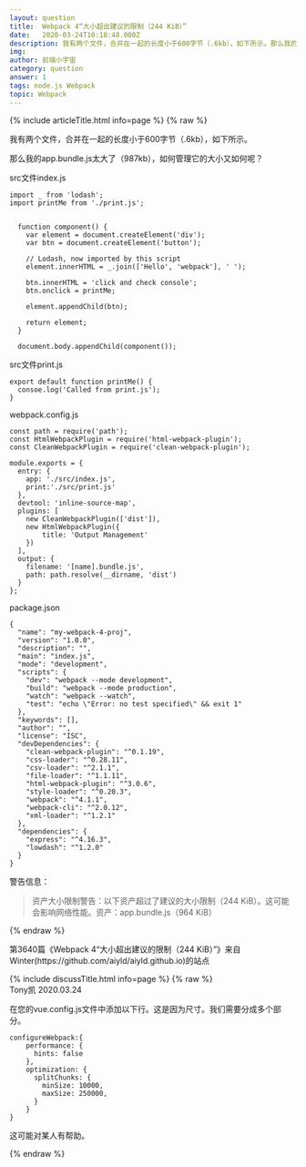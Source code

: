 ```yaml
---
layout: question
title:  Webpack 4“大小超出建议的限制（244 KiB）”
date:   2020-03-24T10:18:48.000Z
description: 我有两个文件，合并在一起的长度小于600字节（.6kb），如下所示。那么我的app.bundle.js太大了（987kb），如何管理它的大小又如何呢？...
img: 
author: 前端小宇宙
category: question
answer: 1
tags: node.js Webpack
topic: Webpack
---
```

<div class="article-root">
  <div class="article">
    {% include articleTitle.html info=page %}
    {% raw %}
    <div class="article-content"><p><font style="vertical-align: inherit;"><font style="vertical-align: inherit;">我有两个文件，合并在一起的长度小于600字节（.6kb），如下所示。</font></font></p>

<p><font style="vertical-align: inherit;"><font style="vertical-align: inherit;">那么我的app.bundle.js太大了（987kb），如何管理它的大小又如何呢？</font></font></p>

<p><font style="vertical-align: inherit;"><font style="vertical-align: inherit;">src文件index.js</font></font></p>

<pre><code>import _ from 'lodash';<font></font>
import printMe from './print.js';<font></font>
<font></font>
<font></font>
  function component() {<font></font>
    var element = document.createElement('div');<font></font>
    var btn = document.createElement('button');<font></font>
<font></font>
    // Lodash, now imported by this script<font></font>
    element.innerHTML = _.join(['Hello', 'webpack'], ' ');<font></font>
<font></font>
    btn.innerHTML = 'click and check console';<font></font>
    btn.onclick = printMe;<font></font>
<font></font>
    element.appendChild(btn);<font></font>
<font></font>
    return element;<font></font>
  }<font></font>
<font></font>
  document.body.appendChild(component());<font></font>
</code></pre>

<p><font style="vertical-align: inherit;"><font style="vertical-align: inherit;">src文件print.js</font></font></p>

<pre><code>export default function printMe() {<font></font>
  consoe.log('Called from print.js');<font></font>
}<font></font>
</code></pre>

<p><font style="vertical-align: inherit;"><font style="vertical-align: inherit;">webpack.config.js</font></font></p>

<pre><code>const path = require('path');<font></font>
const HtmlWebpackPlugin = require('html-webpack-plugin');<font></font>
const CleanWebpackPlugin = require('clean-webpack-plugin');<font></font>
<font></font>
module.exports = {<font></font>
  entry: {<font></font>
    app: './src/index.js',<font></font>
    print:'./src/print.js'<font></font>
  },<font></font>
  devtool: 'inline-source-map',<font></font>
  plugins: [<font></font>
    new CleanWebpackPlugin(['dist']),<font></font>
    new HtmlWebpackPlugin({<font></font>
        title: 'Output Management'<font></font>
    })<font></font>
  ],<font></font>
  output: {<font></font>
    filename: '[name].bundle.js',<font></font>
    path: path.resolve(__dirname, 'dist')<font></font>
  }<font></font>
};<font></font>
</code></pre>

<p><font style="vertical-align: inherit;"><font style="vertical-align: inherit;">package.json</font></font></p>

<pre><code>{<font></font>
  "name": "my-webpack-4-proj",<font></font>
  "version": "1.0.0",<font></font>
  "description": "",<font></font>
  "main": "index.js",<font></font>
  "mode": "development",<font></font>
  "scripts": {<font></font>
    "dev": "webpack --mode development",<font></font>
    "build": "webpack --mode production",<font></font>
    "watch": "webpack --watch",<font></font>
    "test": "echo \"Error: no test specified\" &amp;&amp; exit 1"<font></font>
  },<font></font>
  "keywords": [],<font></font>
  "author": "",<font></font>
  "license": "ISC",<font></font>
  "devDependencies": {<font></font>
    "clean-webpack-plugin": "^0.1.19",<font></font>
    "css-loader": "^0.28.11",<font></font>
    "csv-loader": "^2.1.1",<font></font>
    "file-loader": "^1.1.11",<font></font>
    "html-webpack-plugin": "^3.0.6",<font></font>
    "style-loader": "^0.20.3",<font></font>
    "webpack": "^4.1.1",<font></font>
    "webpack-cli": "^2.0.12",<font></font>
    "xml-loader": "^1.2.1"<font></font>
  },<font></font>
  "dependencies": {<font></font>
    "express": "^4.16.3",<font></font>
    "lowdash": "^1.2.0"<font></font>
  }<font></font>
}<font></font>
</code></pre>

<p><font style="vertical-align: inherit;"><font style="vertical-align: inherit;">警告信息：</font></font></p>

<blockquote>
  <p><font style="vertical-align: inherit;"><font style="vertical-align: inherit;">资产大小限制警告：以下资产超过了建议的大小限制（244 KiB）。</font><font style="vertical-align: inherit;">这可能会影响网络性能。</font><font style="vertical-align: inherit;">资产：app.bundle.js（964 KiB）</font></font></p>
</blockquote></div>
    {% endraw %}
  </div>
  <p class="winter_mark">第3640篇《Webpack 4“大小超出建议的限制（244 KiB）”》来自Winter(https://github.com/aiyld/aiyld.github.io)的站点</p>
  <div class="discuss-wrapper">
    {% include discussTitle.html info=page %}
    {% raw %}
    <div class="discuss-list">
    <div class="discuss-item">
        <div class="discuss-parent">
          <div class="discuss-meta">
            <span class="discuss-user">Tony凯</span>
            <span class="discuss-time">2020.03.24</span>
          </div>
          <div class="discuss-comment"><p><font style="vertical-align: inherit;"><font style="vertical-align: inherit;">在您的vue.config.js文件中添加以下行。</font><font style="vertical-align: inherit;">这是因为尺寸。</font><font style="vertical-align: inherit;">我们需要分成多个部分。</font></font></p>

<pre><code>configureWebpack:{<font></font>
    performance: {<font></font>
      hints: false<font></font>
    },<font></font>
    optimization: {<font></font>
      splitChunks: {<font></font>
        minSize: 10000,<font></font>
        maxSize: 250000,<font></font>
      }<font></font>
    }<font></font>
}<font></font>
</code></pre>

<p><font style="vertical-align: inherit;"><font style="vertical-align: inherit;">这可能对某人有帮助。</font></font></p></div>
        </div></div>
    </div>
    {% endraw %}
  </div>
<div>
